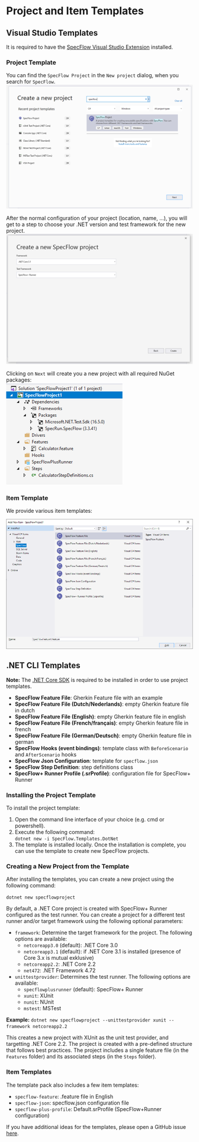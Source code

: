 # Project and Item Templates

## Visual Studio Templates

It is required to have the [SpecFlow Visual Studio Extension](Installation.md) installed.

### Project Template

You can find the `SpecFlow Project` in the `New project` dialog, when you search for `SpecFlow`.  
![Create new project dialog](../_static/images/CreateNewProjectDialog.png)

After the normal configuration of your project (location, name, ...), you will get to a step to choose your .NET version and test framework for the new project.  
![SpecFlow configuration for your project](../_static/images/CreateNewProjectDialog_SpecFlow.png)

Clicking on `Next` will create you a new project with all required NuGet packages:  
![Created project](../_static/images/CreatedProject.png)

### Item Template

We provide various item templates:

![Item Templates](../_static/images/VisualStudio_ItemTemplates.png)

## .NET CLI Templates

**Note:** The [.NET Core SDK](https://dotnet.microsoft.com/download) is required to be installed in order to use project templates.

* **SpecFlow Feature File**: Gherkin Feature file with an example
* **SpecFlow Feature File (Dutch/Nederlands)**: empty Gherkin feature file in dutch
* **SpecFlow Feature File (English)**: empty Gherkin feature file in english
* **SpecFlow Feature File (French/français)**: empty Gherkin feature file in french
* **SpecFlow Feature File (German/Deutsch)**: empty Gherkin feature file in german
* **SpecFlow Hooks (event bindings)**: template class with `BeforeScenario` and `AfterScenario` hooks
* **SpecFlow Json Configuration**: template for `specflow.json`
* **SpecFlow Step Definition**: step definitions class
* **SpecFlow+ Runner Profile (.srProfile)**: configuration file for SpecFlow+ Runner

### Installing the Project Template

To install the project template:

1. Open the command line interface of your choice (e.g. cmd or powershell).
1. Execute the following command:  
  `dotnet new -i SpecFlow.Templates.DotNet`
1. The template is installed locally. Once the installation is complete, you can use the template to create new SpecFlow projects.

### Creating a New Project from the Template

After installing the templates, you can create a new project using the following command:

`dotnet new specflowproject`

By default, a .NET Core project is created with SpecFlow+ Runner configured as the test runner. You can create a project for a different test runner and/or target framework using the following optional parameters:

* `framework`: Determine the target framework for the project. The following options are available:
  *  `netcoreapp3.0` (default): .NET Core 3.0
  *  `netcoreapp3.1` (default): if .NET Core 3.1 is installed (presence of Core 3.x is mutual exklusive)
  *  `netcoreapp2.2`: .NET Core 2.2
  *  `net472`: .NET Framework 4.72
* `unittestprovider`: Determines the test runner. The following options are available:
  * `specflowplusrunner` (default): SpecFlow+ Runner
  * `xunit`: XUnit
  * `nunit`: NUnit
  * `mstest`: MSTest

**Example:**
`dotnet new specflowproject --unittestprovider xunit --framework netcoreapp2.2`

This creates a new project with XUnit as the unit test provider, and targetting .NET Core 2.2. The project is created with a pre-defined structure that follows best practices. The project includes a single feature file (in the `Features` folder) and its associated steps (in the `Steps` folder).

### Item Templates

The template pack also includes a few item templates:

* `specflow-feature`: .feature file in English
* `specflow-json`: specflow.json configuration file
* `specflow-plus-profile`: Default.srProfile (SpecFlow+Runner configuration)

If you have additional ideas for the templates, please open a GitHub issue <a href="https://github.com/techtalk/SpecFlow/issues">here</a>.

